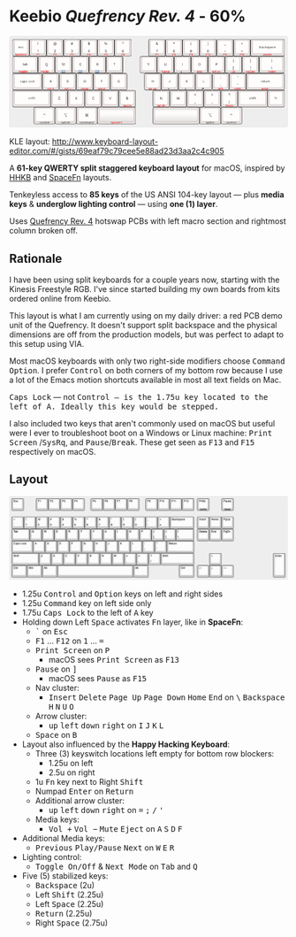 # Keebio _Quefrency Rev. 4_ - 60%

![Keebio Quefrency Rev. 4 - 60% layout](images/keebio-quefrency-rev4-60.png)

KLE layout: <http://www.keyboard-layout-editor.com/#/gists/69eaf79c79cee5e88ad23d3aa2c4c905>

A <strong>61-key QWERTY split staggered keyboard layout</strong> for macOS, inspired by [HHKB](https://hhkb.io/layout/) and [SpaceFn](https://geekhack.org/index.php?topic=51069.0) layouts.

Tenkeyless access to <strong>85 keys</strong> of the US ANSI 104-key layout — plus <strong>media keys</strong> & <strong>underglow lighting control</strong> — using <strong>one (1) layer</strong>.

Uses [Quefrency Rev. 4](https://keeb.io/collections/quefrency-split-staggered-65-keyboard/products/quefrency-rev-4-65-split-staggered-keyboard) hotswap PCBs with left macro section and rightmost column broken off.

## Rationale

I have been using split keyboards for a couple years now, starting with the Kinesis Freestyle RGB. I've since started building my own boards from kits ordered online from Keebio.

This layout is what I am currently using on my daily driver: a red PCB demo unit of the Quefrency. It doesn't support split backspace and the physical dimensions are off from the production models, but was perfect to adapt to this setup using VIA.

Most macOS keyboards with only two right-side modifiers choose <kbd>Command</kbd> <kbd>Option</kbd>. I prefer <kbd>Control</kbd> on both corners of my bottom row because I use a lot of the Emacs motion shortcuts available in most all text fields on Mac.

<kbd>Caps Lock</kbd> &mdash; not <kbd>Control</kdb>  &mdash; is the 1.75u key
located to the left of <kbd>A</kbd>. Ideally this key would be stepped.

I also included two keys that aren't commonly used on macOS but useful were I ever to troubleshoot boot on a  Windows or Linux machine: <kbd>Print Screen</kbd> /<kbd>SysRq</kbd>, and <kbd>Pause</kbd>/<kbd>Break</kbd>. These get seen as <kbd>F13</kbd> and <kbd>F15</kbd> respectively on macOS.

## Layout

![Keys from ANSI 104 available in this layout](images/keys-keebio-quefrency-rev4-60.png)

* 1.25u <kbd>Control</kbd> and <kbd>Option</kbd> keys on left and right sides
* 1.25u <kbd>Command</kbd> key on left side only
* 1.75u <kbd>Caps Lock</kbd> to the left of <kbd>A</kbd> key
* Holding down Left <kbd>Space</kbd> activates <kbd>Fn</kbd> layer, like in <strong>SpaceFn</strong>:
  * <kbd>`</kbd>  on <kbd>Esc</kbd>
  * <kbd>F1</kbd> … <kbd>F12</kbd> on <kbd>1</kbd> … <kbd>=</kdb>
  * <kbd>Print Screen</kbd> on <kbd>P</kbd>
    * macOS sees <kbd>Print Screen</kbd> as <kbd>F13</kbd>
  * <kbd>Pause</kbd> on <kbd>]</kbd>
    * macOS sees <kbd>Pause</kbd> as <kbd>F15</kbd>
  * Nav cluster:
    * <kbd>Insert</kbd> <kbd>Delete</kbd> <kbd>Page Up</kbd> <kbd>Page Down</kbd> <kbd>Home</kbd> <kbd>End</kbd> on <kbd>\\</kbd> <kbd>Backspace</kbd> <kbd>H</kbd> <kbd>N</kbd> <kbd>U</kbd> <kbd>O</kbd>
  * Arrow cluster:
    * <kbd>up</kbd> <kbd>left</kbd> <kbd>down</kbd> <kbd>right</kbd> on <kbd>I</kbd> <kbd>J</kbd> <kbd>K</kbd> <kbd>L</kbd>
  * <kbd>Space</kbd> on <kbd>B</kbd>
* Layout also influenced by the <strong>Happy Hacking Keyboard</strong>:
  * Three (3) keyswitch locations left empty for bottom row blockers:
    * 1.25u on left
    * 2.5u on right
  * 1u <kbd>Fn</kbd> key next to Right <kbd>Shift</kbd>
  * Numpad <kbd>Enter</kbd> on <kbd>Return</kbd>
  * Additional arrow cluster:
    * <kbd>up</kbd> <kbd>left</kbd> <kbd>down</kbd> <kbd>right</kbd> on <kbd>=</kbd> <kbd>;</kbd> <kbd>/</kbd> <kbd>'</kdb>
  * Media keys:
    * <kbd>Vol +</kbd> <kbd>Vol &minus;</kbd> <kbd>Mute</kbd> <kbd>Eject</kbd> on <kbd>A</kbd> <kbd>S</kbd> <kbd>D</kbd> <kbd>F</kbd>
* Additional Media keys:
  * <kbd>Previous</kbd> <kbd>Play/Pause</kbd> <kbd>Next</kbd> on <kbd>W</kbd> <kbd>E</kbd> <kbd>R</kbd>
* Lighting control:
  * <kbd>Toggle On/Off</kbd> & <kbd>Next Mode</kbd> on <kbd>Tab</kbd> and <kbd>Q</kbd>
* Five (5) stabilized keys:
  * <kbd>Backspace</kbd> (2u)
  * Left <kbd>Shift</kbd> (2.25u)
  * Left <kbd>Space</kbd> (2.25u)
  * <kbd>Return</kbd> (2.25u)
  * Right <kbd>Space</kbd> (2.75u)
